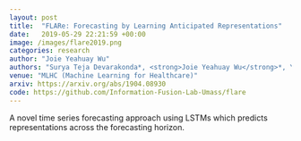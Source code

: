 ```yaml
---
layout: post
title:  "FLARe: Forecasting by Learning Anticipated Representations"
date:   2019-05-29 22:21:59 +00:00
image: /images/flare2019.png
categories: research
author: "Joie Yeahuay Wu"
authors: "Surya Teja Devarakonda*, <strong>Joie Yeahuay Wu</strong>*, Yi Ren Fung, Madalina Fiterau"
venue: "MLHC (Machine Learning for Healthcare)"
arxiv: https://arxiv.org/abs/1904.08930
code: https://github.com/Information-Fusion-Lab-Umass/flare
---
```

A novel time series forecasting approach using LSTMs which predicts representations across the forecasting horizon.

